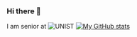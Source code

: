 ### Hi there 👋
I am senior at ![UNIST](https://www.unist.ac.kr/)
[![My GitHub stats](https://github-readme-stats.vercel.app/api?username=elkhanzada)](https://github.com/anuraghazra/github-readme-stats)
<!--
**elkhanzada/elkhanzada** is a ✨ _special_ ✨ repository because its `README.md` (this file) appears on your GitHub profile.

Here are some ideas to get you started:

- 🔭 I’m currently working on ...
- 🌱 I’m currently learning ...
- 👯 I’m looking to collaborate on ...
- 🤔 I’m looking for help with ...
- 💬 Ask me about ...
- 📫 How to reach me: ...
- 😄 Pronouns: ...
- ⚡ Fun fact: ...
-->
